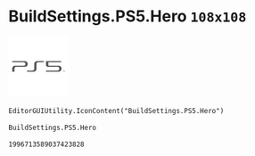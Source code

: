 # BuildSettings.PS5.Hero `108x108`
<img src="/img/BuildSettings.PS5.Hero.png" width=108 height=108>

``` CSharp
EditorGUIUtility.IconContent("BuildSettings.PS5.Hero")
```
```
BuildSettings.PS5.Hero
```
```
1996713589037423828
```
